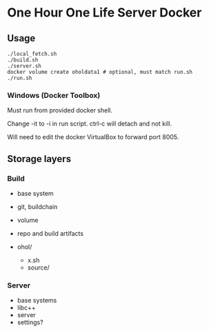 # One Hour One Life Server Docker

## Usage

```
./local_fetch.sh
./build.sh
./server.sh
docker volume create oholdata1 # optional, must match run.sh
./run.sh
```

### Windows (Docker Toolbox)

Must run from provided docker shell.

Change -it to -i in run script. ctrl-c will detach and not kill.

Will need to edit the docker VirtualBox to forward port 8005.

## Storage layers


### Build

- base system
- git, buildchain
- volume
- repo and build artifacts

- ohol/
  - x.sh
  - source/

### Server

- base systems
- libc++
- server
- settings?
